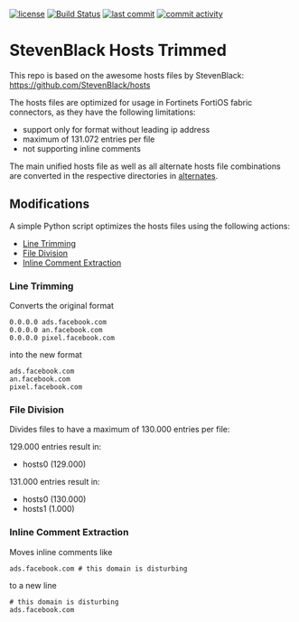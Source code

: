 [![license](https://proxy.cyb3rko.de/shields/github/license/cyb3rko/stevenblack-hosts-fortinet.svg)](https://github.com/cyb3rko/stevenblack-hosts-fortinet/blob/main/LICENSE)
[![Build Status](https://proxy.cyb3rko.de/shields/github/actions/workflow/status/cyb3rko/stevenblack-hosts-fortinet/update.yml?branch=main)](https://github.com/cyb3rko/stevenblack-hosts-fortinet/actions/workflows/update.yml?query=branch%3Amain)
[![last commit](https://proxy.cyb3rko.de/shields/github/last-commit/cyb3rko/stevenblack-hosts-fortinet.svg)](https://github.com/cyb3rko/stevenblack-hosts-fortinet/commits/main)
[![commit activity](https://img.shields.io/github/commit-activity/y/cyb3rko/stevenblack-hosts-fortinet.svg)](https://github.com/cyb3rko/stevenblack-hosts-fortinet/commits/main)

# StevenBlack Hosts Trimmed

This repo is based on the awesome hosts files by StevenBlack:  
https://github.com/StevenBlack/hosts

The hosts files are optimized for usage in Fortinets FortiOS fabric connectors, as they have the following limitations:  
- support only for format without leading ip address
- maximum of 131.072 entries per file
- not supporting inline comments

The main unified hosts file as well as all alternate hosts file combinations are converted in the respective directories in [alternates](alternates).

## Modifications

A simple Python script optimizes the hosts files using the following actions:

- [Line Trimming](#line-trimming)
- [File Division](#file-division)
- [Inline Comment Extraction](#inline-comment-extraction)

### Line Trimming

Converts the original format

```
0.0.0.0 ads.facebook.com
0.0.0.0 an.facebook.com
0.0.0.0 pixel.facebook.com
```

into the new format

```
ads.facebook.com
an.facebook.com
pixel.facebook.com
```

### File Division

Divides files to have a maximum of 130.000 entries per file:

129.000 entries result in:
- hosts0 (129.000)

131.000 entries result in:
- hosts0 (130.000)  
- hosts1 (1.000)

### Inline Comment Extraction

Moves inline comments like

```
ads.facebook.com # this domain is disturbing
```

to a new line

```
# this domain is disturbing
ads.facebook.com
```
